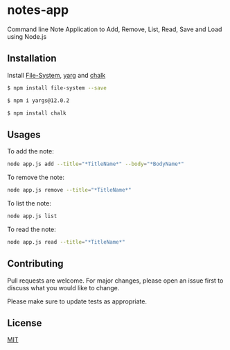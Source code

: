 # notes-app
Command line Note Application to Add, Remove, List, Read, Save and Load using Node.js 

## Installation 
Install [File-System](https://www.npmjs.com/package/file-system), [yarg](https://www.npmjs.com/package/yargs) and [chalk](https://www.npmjs.com/package/chalk)

```bash
$ npm install file-system --save

$ npm i yargs@12.0.2

$ npm install chalk

```
## Usages
To add the note:
```bash
node app.js add --title="*TitleName*" --body="*BodyName*"
```
To remove the note:
```bash
node app.js remove --title="*TitleName*"
```
To list the note:
```bash
node app.js list 
```

To read the note:
```bash
node app.js read --title="*TitleName*"
```


## Contributing
Pull requests are welcome. For major changes, please open an issue first to discuss what you would like to change.

Please make sure to update tests as appropriate.

## License
[MIT](https://choosealicense.com/licenses/mit/)
